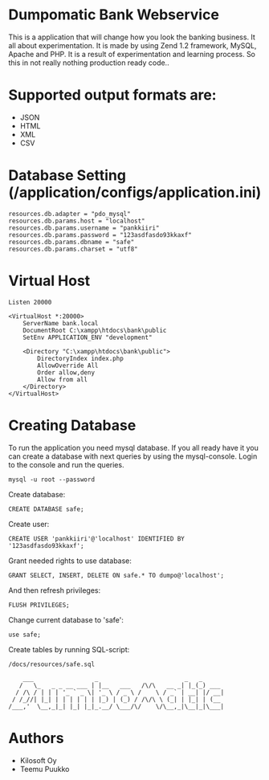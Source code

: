 Dumpomatic Bank Webservice
====

This is a application that will change how you look the banking business.
It all about experimentation. It is made by using Zend 1.2 framework, MySQL,
Apache and PHP. It is a result of experimentation and learning process. So this
in not really nothing production ready code..

Supported output formats are:
====
*  JSON
*  HTML
*  XML
*  CSV

Database Setting (/application/configs/application.ini)
================================
```
resources.db.adapter = "pdo_mysql"
resources.db.params.host = "localhost"
resources.db.params.username = "pankkiiri"
resources.db.params.password = "123asdfasdo93kkaxf"
resources.db.params.dbname = "safe"
resources.db.params.charset = "utf8"
```
Virtual Host
================================
```
Listen 20000

<VirtualHost *:20000>
    ServerName bank.local
    DocumentRoot C:\xampp\htdocs\bank\public
    SetEnv APPLICATION_ENV "development"     
      
    <Directory "C:\xampp\htdocs\bank\public">
        DirectoryIndex index.php
        AllowOverride All
        Order allow,deny
        Allow from all
    </Directory>
</VirtualHost>
```

Creating Database
================================

To run the application you need mysql database. If you all ready have it
you can create a database with next queries by using the mysql-console. 
Login to the console and run the queries.
```
mysql -u root --password
```
Create database:
```
CREATE DATABASE safe;
```
Create user:
```
CREATE USER 'pankkiiri'@'localhost' IDENTIFIED BY '123asdfasdo93kkaxf';
```

Grant needed rights to use database:
```
GRANT SELECT, INSERT, DELETE ON safe.* TO dumpo@'localhost';
```
And then refresh privileges:
```
FLUSH PRIVILEGES;
```
Change current database to 'safe':
```
use safe;
```

Create tables by running SQL-script:
```
/docs/resources/safe.sql
```

```
    ___                 _                        _   _      
   /   \_   _ _ __ ___ | |__   ___   /\/\   __ _| |_(_) ___ 
  / /\ / | | | '_ ` _ \| '_ \ / _ \ /    \ / _` | __| |/ __|
 / /_//| |_| | | | | | | |_) | (_) / /\/\ \ (_| | |_| | (__ 
/___,'  \__,_|_| |_| |_|_.__/ \___/\/    \/\__,_|\__|_|\___|

```
Authors
=========
*  Kilosoft Oy
*  Teemu Puukko